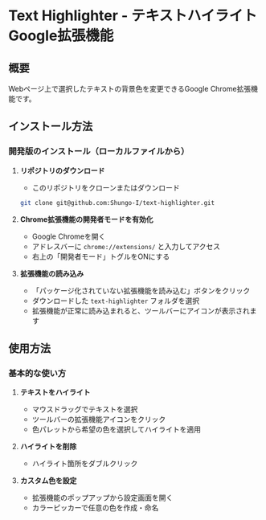 # Text Highlighter - テキストハイライト Google拡張機能

## 概要
Webページ上で選択したテキストの背景色を変更できるGoogle Chrome拡張機能です。

## インストール方法

### 開発版のインストール（ローカルファイルから）
1. **リポジトリのダウンロード**
   - このリポジトリをクローンまたはダウンロード
   ```bash
   git clone git@github.com:Shungo-I/text-highlighter.git
   ```

2. **Chrome拡張機能の開発者モードを有効化**
   - Google Chromeを開く
   - アドレスバーに `chrome://extensions/` と入力してアクセス
   - 右上の「開発者モード」トグルをONにする

3. **拡張機能の読み込み**
   - 「パッケージ化されていない拡張機能を読み込む」ボタンをクリック
   - ダウンロードした `text-highlighter` フォルダを選択
   - 拡張機能が正常に読み込まれると、ツールバーにアイコンが表示されます

## 使用方法

### 基本的な使い方
1. **テキストをハイライト**
   - マウスドラッグでテキストを選択
   - ツールバーの拡張機能アイコンをクリック
   - 色パレットから希望の色を選択してハイライトを適用

2. **ハイライトを削除**
   - ハイライト箇所をダブルクリック

3. **カスタム色を設定**
   - 拡張機能のポップアップから設定画面を開く
   - カラーピッカーで任意の色を作成・命名
